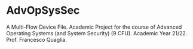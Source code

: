 # AdvOpSysSec
A Multi-Flow Device File. Academic Project for the course of Advanced Operating Systems (and System Security) (9 CFU). Academic Year 21/22. Prof. Francesco Quaglia.
